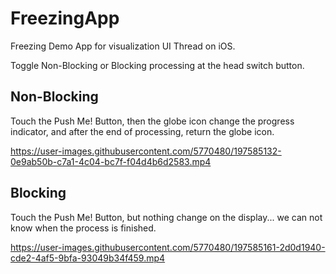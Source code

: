 # FreezingApp

Freezing Demo App for visualization UI Thread on iOS.

Toggle Non-Blocking or Blocking processing at the head switch button.

## Non-Blocking

Touch the Push Me! Button, then the globe icon change the progress indicator, and after the end of processing, return the globe icon.

https://user-images.githubusercontent.com/5770480/197585132-0e9ab50b-c7a1-4c04-bc7f-f04d4b6d2583.mp4

## Blocking

Touch the Push Me! Button, but nothing change on the display... we can not know when the process is finished.

https://user-images.githubusercontent.com/5770480/197585161-2d0d1940-cde2-4af5-9bfa-93049b34f459.mp4
